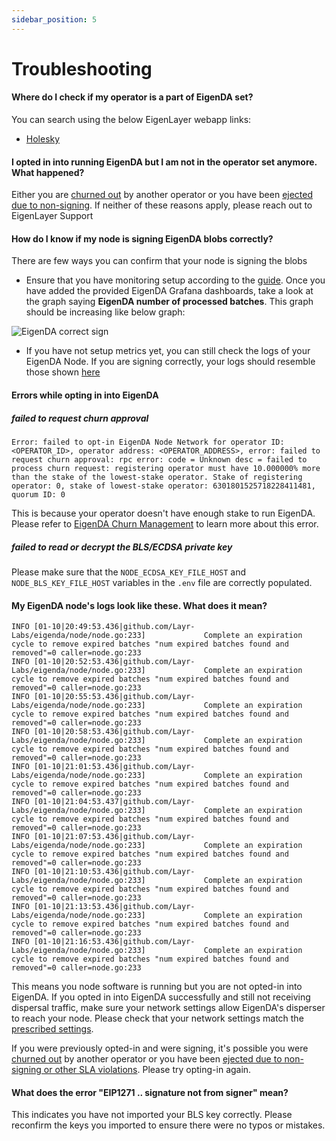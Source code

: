 ```yaml
---
sidebar_position: 5
---
```


# Troubleshooting


#### Where do I check if my operator is a part of EigenDA set?

You can search using the below EigenLayer webapp links:

* [Holesky](https://holesky.eigenlayer.xyz/avs/eigenda)

#### I opted in into running EigenDA but I am not in the operator set anymore. What happened?

Either you are [churned out](./requirements/delegation-requirements#have-i-been-churned) by another operator or you have been [ejected due to non-signing](./requirements/protocol-SLA/).
If neither of these reasons apply, please reach out to EigenLayer Support

#### How do I know if my node is signing EigenDA blobs correctly?

There are few ways you can confirm that your node is signing the blobs

* Ensure that you have monitoring setup according to the
 [guide](./metrics-and-monitoring/). Once you have added the provided
 EigenDA Grafana dashboards, take a look at the graph saying **EigenDA number
 of processed batches**. This graph should be increasing like below graph:

 ![EigenDA correct sign](/img/operator-guides/avs-installation-and-registration/eigenda-operator-guide/eigenda-correct-sign.png)

* If you have not setup metrics yet, you can still check the logs of your
  EigenDA Node. If you are signing correctly, your logs should resemble those shown [here](./run-a-node/registration#check-for-network-traffic)


#### Errors while opting in into EigenDA

##### failed to request churn approval

```
Error: failed to opt-in EigenDA Node Network for operator ID: <OPERATOR_ID>, operator address: <OPERATOR_ADDRESS>, error: failed to request churn approval: rpc error: code = Unknown desc = failed to process churn request: registering operator must have 10.000000% more than the stake of the lowest-stake operator. Stake of registering operator: 0, stake of lowest-stake operator: 6301801525718228411481, quorum ID: 0
```

This is because your operator doesn't have enough stake to run EigenDA. Please refer to [EigenDA Churn Management](./requirements/delegation-requirements#have-i-been-churned) to learn more about this error.

##### failed to read or decrypt the BLS/ECDSA private key

Please make sure that the `NODE_ECDSA_KEY_FILE_HOST` and `NODE_BLS_KEY_FILE_HOST` variables in the `.env`
file are correctly populated.

#### My EigenDA node's logs look like these. What does it mean?

```
INFO [01-10|20:49:53.436|github.com/Layr-Labs/eigenda/node/node.go:233]             Complete an expiration cycle to remove expired batches "num expired batches found and removed"=0 caller=node.go:233
INFO [01-10|20:52:53.436|github.com/Layr-Labs/eigenda/node/node.go:233]             Complete an expiration cycle to remove expired batches "num expired batches found and removed"=0 caller=node.go:233
INFO [01-10|20:55:53.436|github.com/Layr-Labs/eigenda/node/node.go:233]             Complete an expiration cycle to remove expired batches "num expired batches found and removed"=0 caller=node.go:233
INFO [01-10|20:58:53.436|github.com/Layr-Labs/eigenda/node/node.go:233]             Complete an expiration cycle to remove expired batches "num expired batches found and removed"=0 caller=node.go:233
INFO [01-10|21:01:53.436|github.com/Layr-Labs/eigenda/node/node.go:233]             Complete an expiration cycle to remove expired batches "num expired batches found and removed"=0 caller=node.go:233
INFO [01-10|21:04:53.437|github.com/Layr-Labs/eigenda/node/node.go:233]             Complete an expiration cycle to remove expired batches "num expired batches found and removed"=0 caller=node.go:233
INFO [01-10|21:07:53.436|github.com/Layr-Labs/eigenda/node/node.go:233]             Complete an expiration cycle to remove expired batches "num expired batches found and removed"=0 caller=node.go:233
INFO [01-10|21:10:53.436|github.com/Layr-Labs/eigenda/node/node.go:233]             Complete an expiration cycle to remove expired batches "num expired batches found and removed"=0 caller=node.go:233
INFO [01-10|21:13:53.436|github.com/Layr-Labs/eigenda/node/node.go:233]             Complete an expiration cycle to remove expired batches "num expired batches found and removed"=0 caller=node.go:233
INFO [01-10|21:16:53.436|github.com/Layr-Labs/eigenda/node/node.go:233]             Complete an expiration cycle to remove expired batches "num expired batches found and removed"=0 caller=node.go:233
```

This means you node software is running but you are not opted-in into EigenDA.
If you opted in into EigenDA successfully and still not receiving dispersal
traffic, make sure your network settings allow EigenDA's disperser to reach your
node. Please check that your network settings match the [prescribed settings](./run-a-node/run-with-docker#network-configuration).

If you were previously opted-in and were signing, it's possible you were [churned
out](./requirements/delegation-requirements#have-i-been-churned) by another operator or you have been
[ejected due to non-signing or other SLA violations](./requirements/protocol-SLA/). Please try opting-in
again.


#### What does the error "EIP1271 .. signature not from signer" mean?

This indicates you have not imported your BLS key correctly. Please reconfirm the keys you imported to ensure there were no typos or mistakes.